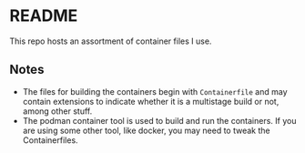 # README

This repo hosts an assortment of container files I use.

## Notes

- The files for building the containers begin with `Containerfile` and may
  contain extensions to indicate whether it is a multistage build or not,
  among other stuff.
- The podman container tool is used to build and run the containers. If you
  are using some other tool, like docker, you may need to tweak the
  Containerfiles.
